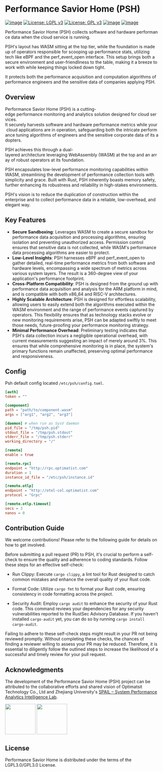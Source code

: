 # Performance Savior Home (PSH)

[![image](https://img.shields.io/github/v/release/OptimatistOpenSource/psh?include_prereleases&color=blue)](https://github.com/OptimatistOpenSource/psh/releases)
[![License: LGPL v3](https://img.shields.io/badge/License-LGPL%20v3-blue.svg)](http://www.gnu.org/licenses/lgpl-3.0)
[![License: GPL v3](https://img.shields.io/badge/License-GPLv3-blue.svg)](http://www.gnu.org/licenses/gpl-3.0)
[![image](https://img.shields.io/github/stars/OptimatistOpenSource/psh)](https://github.com/OptimatistOpenSource/psh/stargazers)
[![image](https://img.shields.io/github/issues/OptimatistOpenSource/psh)](https://github.com/OptimatistOpenSource/psh/issues)

Performance Savior Home (PSH) collects software and hardware performance data when the cloud service is running.

PSH's layout has WASM sitting at the top tier, while the foundation is made up
of operators responsible for scooping up performance stats, utilizing tech like
eBPF and the perf_event_open interface. This setup brings both a secure
environment and user-friendliness to the table, making it a breeze to work with
while keeping things locked down tight.

It protects both the performance acquisition and computation algorithms of performance engineers and the sensitive data of companies applying PSH.

## Overview

Performance Savior Home (PSH) is a cutting-edge performance monitoring and analytics solution designed for cloud services.
It securely harvests software and hardware performance metrics while your cloud applications are in operation, safeguarding both the intricate performance tuning algorithms of engineers and the sensitive corporate data of its adopters.

PSH achieves this through a dual-layered architecture leveraging WebAssembly (WASM) at the top and an array of robust operators at its foundation.

PSH encapsulates low-level performance monitoring capabilities within WASM,
streamlining the development of performance collection tools with simplicity and
grace. Built with Rust, PSH inherently boasts memory safety, further enhancing
its robustness and reliability in high-stakes environments.

PSH's vision is to reduce the duplication of construction within the enterprise
and to collect performance data in a reliable, low-overhead, and elegant way.

## Key Features

- **Secure Sandboxing**: Leverages WASM to create a secure sandbox for
  performance data acquisition and processing algorithms, ensuring isolation and
  preventing unauthorized access. Permission control ensures that sensitive data
  is not collected, while WASM's performance data processing algorithms are
  easier to protect.
- **Low-Level Insights**: PSH harnesses eBPF and perf_event_open to gather
  detailed, real-time performance metrics from both software and hardware
  levels, encompassing a wide spectrum of metrics across various system layers.
  The result is a 360-degree view of your application's performance footprint.
- **Cross-Platform Compatibility**: PSH is designed from the ground up with
  performance data acquisition and analysis for the ARM platform in mind, and is
  compatible with both x86_64 and RISC-V architectures.
- **Highly Scalable Architecture**: PSH is designed for effortless scalability,
  allowing users to easily extend both the algorithms executed within the WASM
  environment and the range of performance events captured by operators. This
  flexibility ensures that as technology stacks evolve or new monitoring
  requirements arise, PSH can be adapted swiftly to meet those needs,
  future-proofing your performance monitoring strategy.
- **Minimal Performance Overhead**: Preliminary testing indicates that PSH's
  data collection incurs a negligible operational overhead, with current
  measurements suggesting an impact of merely around 3%. This ensures that while
  comprehensive monitoring is in place, the system's primary functions remain
  unaffected, preserving optimal performance and responsiveness.

## Config

Psh default config located `/etc/psh/config.toml`.

```toml
[auth]
token = ""

[component]
path = "path/to/component.wasm"
args = ["arg1", "arg2", "arg3"]

[daemon] # when run as SysV daemon
pid_file = "/tmp/psh.pid"
stdout_file = "/tmp/psh.stdout"
stderr_file = "/tmp/psh.stderr"
working_directory = "/"

[remote]
enable = true

[remote.rpc]
endpoint = "http://rpc.optimatist.com"
duration = 1
instance_id_file = "/etc/psh/instance.id"

[remote.otlp]
endpoint = "http://otel-col.optimatist.com"
protocol = "Grpc"

[remote.otlp.timeout]
secs = 3
nanos = 0
```

## Contribution Guide

We welcome contributions! Please refer to the following guide for details on how
to get involved.

Before submitting a pull request (PR) to PSH, it's crucial to perform a
self-check to ensure the quality and adherence to coding standards. Follow these
steps for an effective self-check:

- Run Clippy: Execute `cargo clippy`, a lint tool for Rust designed to catch
  common mistakes and enhance the overall quality of your Rust code.

- Format Code: Utilize `cargo fmt` to format your Rust code, ensuring
  consistency in code formatting across the project.

- Security Audit: Employ `cargo audit` to enhance the security of your Rust
  code. This command reviews your dependencies for any security vulnerabilities
  reported to the RustSec Advisory Database. If you haven't installed
  `cargo-audit` yet, you can do so by running `cargo install cargo-audit`.

Failing to adhere to these self-check steps might result in your PR not being
reviewed promptly. Without completing these checks, the chances of finding a
reviewer willing to assess your PR may be reduced. Therefore, it is essential to
diligently follow the outlined steps to increase the likelihood of a successful
and timely review for your pull request.

## Acknowledgments

The development of the Performance Savior Home (PSH) project can be attributed
to the collaborative efforts and shared vision of Optimatsit Technology Co., Ltd
and Zhejiang University's
[SPAIL – System Performance Analytics Intelligence Lab](https://github.com/ZJU-SPAIL).

<p float="left">
  <img src="https://alidocs.oss-cn-zhangjiakou.aliyuncs.com/res/AJdl643eJ4d9qke1/img/15b0f764-17be-42ff-bd26-3b647e89679a.png" width="100" />
  <img src="https://avatars.githubusercontent.com/u/165106263" width="100" />
</p>

## License

Performance Savior Home is distributed under the terms of the LGPL3.0/GPL3.0
License.

